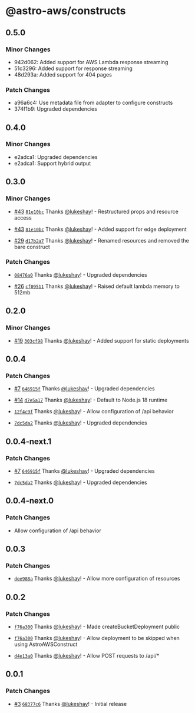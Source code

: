 # @astro-aws/constructs

## 0.5.0

### Minor Changes

- 942d062: Added support for AWS Lambda response streaming
- 51c3296: Added support for response streaming
- 48d293a: Added support for 404 pages

### Patch Changes

- a96a6c4: Use metadata file from adapter to configure constructs
- 374f1b9: Upgraded dependencies

## 0.4.0

### Minor Changes

- e2adca1: Upgraded dependencies
- e2adca1: Support hybrid output

## 0.3.0

### Minor Changes

- [#43](https://github.com/lukeshay/astro-aws/pull/43) [`81e10bc`](https://github.com/lukeshay/astro-aws/commit/81e10bc93d6febcdb1571150c29af5c63239b9a6) Thanks [@lukeshay](https://github.com/lukeshay)! - Restructured props and resource access

- [#43](https://github.com/lukeshay/astro-aws/pull/43) [`81e10bc`](https://github.com/lukeshay/astro-aws/commit/81e10bc93d6febcdb1571150c29af5c63239b9a6) Thanks [@lukeshay](https://github.com/lukeshay)! - Added support for edge deployment

- [#29](https://github.com/lukeshay/astro-aws/pull/29) [`d17b2a7`](https://github.com/lukeshay/astro-aws/commit/d17b2a7cf7c1c8ee0ca4acc1d610c8ee040969c4) Thanks [@lukeshay](https://github.com/lukeshay)! - Renamed resources and removed the bare construct

### Patch Changes

- [`08476a0`](https://github.com/lukeshay/astro-aws/commit/08476a081c2c6bbac8b5beab1ca2afea6e7e2c60) Thanks [@lukeshay](https://github.com/lukeshay)! - Upgraded dependencies

- [#26](https://github.com/lukeshay/astro-aws/pull/26) [`cf09511`](https://github.com/lukeshay/astro-aws/commit/cf09511345e0ac932d518f9cc3561abe106ae4ec) Thanks [@lukeshay](https://github.com/lukeshay)! - Raised default lambda memory to 512mb

## 0.2.0

### Minor Changes

- [#19](https://github.com/lukeshay/astro-aws/pull/19) [`303cf98`](https://github.com/lukeshay/astro-aws/commit/303cf98e055330e811744f18645d7936c80a0a5c) Thanks [@lukeshay](https://github.com/lukeshay)! - Added support for static deployments

## 0.0.4

### Patch Changes

- [#7](https://github.com/lukeshay/astro-aws/pull/7) [`646915f`](https://github.com/lukeshay/astro-aws/commit/646915f227c27af02084e7fe7b1c1e69c9ad9e7d) Thanks [@lukeshay](https://github.com/lukeshay)! - Upgraded dependencies

- [#14](https://github.com/lukeshay/astro-aws/pull/14) [`d7e5a17`](https://github.com/lukeshay/astro-aws/commit/d7e5a17337537343a4302920f8fbde1ba60c8e2c) Thanks [@lukeshay](https://github.com/lukeshay)! - Default to Node.js 18 runtime

- [`12f4c9f`](https://github.com/lukeshay/astro-aws/commit/12f4c9ff03e368307895fd06c9ee35ad5958bfb0) Thanks [@lukeshay](https://github.com/lukeshay)! - Allow configuration of /api behavior

- [`7dc5da2`](https://github.com/lukeshay/astro-aws/commit/7dc5da287af714b83e39b13a59eb2839d65c16d1) Thanks [@lukeshay](https://github.com/lukeshay)! - Upgraded dependencies

## 0.0.4-next.1

### Patch Changes

- [#7](https://github.com/lukeshay/astro-aws/pull/7) [`646915f`](https://github.com/lukeshay/astro-aws/commit/646915f227c27af02084e7fe7b1c1e69c9ad9e7d) Thanks [@lukeshay](https://github.com/lukeshay)! - Upgraded dependencies

- [`7dc5da2`](https://github.com/lukeshay/astro-aws/commit/7dc5da287af714b83e39b13a59eb2839d65c16d1) Thanks [@lukeshay](https://github.com/lukeshay)! - Upgraded dependencies

## 0.0.4-next.0

### Patch Changes

- Allow configuration of /api behavior

## 0.0.3

### Patch Changes

- [`dee988a`](https://github.com/lukeshay/astro-aws/commit/dee988a8c32edc15a62a17e3a053b9a333bf2f80) Thanks [@lukeshay](https://github.com/lukeshay)! - Allow more configuration of resources

## 0.0.2

### Patch Changes

- [`f76a300`](https://github.com/lukeshay/astro-aws/commit/f76a30043aad8cd8a43973f4f9b93d45427dc406) Thanks [@lukeshay](https://github.com/lukeshay)! - Made createBucketDeployment public

- [`f76a300`](https://github.com/lukeshay/astro-aws/commit/f76a30043aad8cd8a43973f4f9b93d45427dc406) Thanks [@lukeshay](https://github.com/lukeshay)! - Allow deployment to be skipped when using AstroAWSConstruct

- [`d4e13a0`](https://github.com/lukeshay/astro-aws/commit/d4e13a060f30702d50e3cd2d3d076549b6aa4da9) Thanks [@lukeshay](https://github.com/lukeshay)! - Allow POST requests to /api/\*

## 0.0.1

### Patch Changes

- [#3](https://github.com/lukeshay/astro-aws/pull/3) [`68377c6`](https://github.com/lukeshay/astro-aws/commit/68377c6e2d5b3cf6fe53f706421d95161aba91f7) Thanks [@lukeshay](https://github.com/lukeshay)! - Initial release
